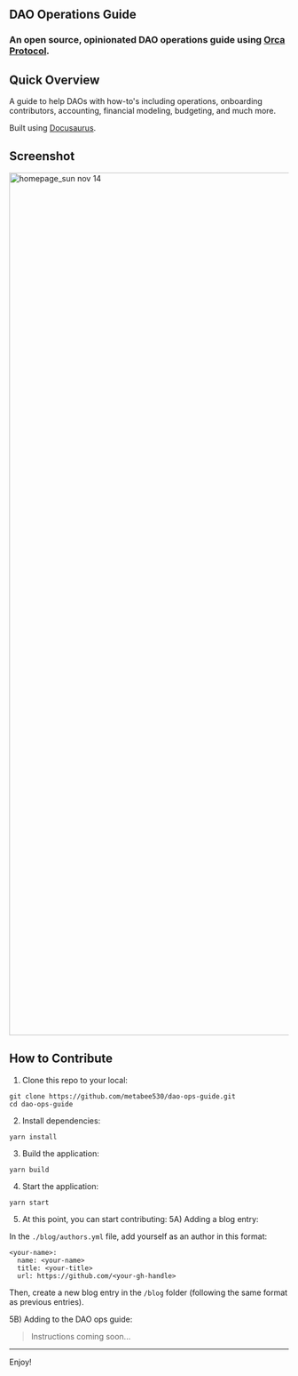 ## DAO Operations Guide
### An open source, opinionated DAO operations guide using [Orca Protocol](https://www.orcaprotocol.org/).

## Quick Overview
A guide to help DAOs with how-to's including operations, onboarding contributors, accounting, financial modeling, budgeting, and much more.

Built using [Docusaurus](https://docusaurus.io/).

## Screenshot
<img width="1552" alt="homepage_sun nov 14" src="https://user-images.githubusercontent.com/94259795/141709950-8ec4c062-ce59-41dc-9ab8-50d0aacbb5fb.png">

## How to Contribute
1) Clone this repo to your local:
```
git clone https://github.com/metabee530/dao-ops-guide.git
cd dao-ops-guide
```

2) Install dependencies:
```
yarn install
```

3) Build the application:
```
yarn build
```

4) Start the application:
```
yarn start
```

5) At this point, you can start contributing:
5A) Adding a blog entry:

In the `./blog/authors.yml` file, add yourself as an author in this format:

```
<your-name>:
  name: <your-name>
  title: <your-title>
  url: https://github.com/<your-gh-handle>
```

Then, create a new blog entry in the `/blog` folder (following the same format as previous entries).

5B) Adding to the DAO ops guide:

> Instructions coming soon...

---

Enjoy!
